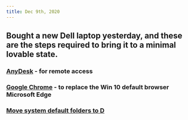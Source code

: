 ```yaml
---
title: Dec 9th, 2020
---
```


## Bought a new Dell laptop yesterday, and these are the steps required to bring it to a minimal lovable state.
### [AnyDesk](https://anydesk.com/en) - for remote access
### [Google Chrome](https://www.google.com/chrome) - to replace the Win 10 default browser Microsoft Edge
### [Move system default folders to D](https://windowsreport.com/change-download-location-windows-8-windows-10)
###
